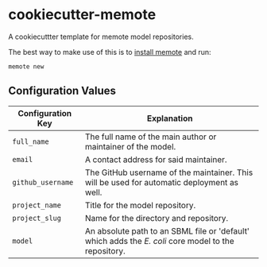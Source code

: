 # cookiecutter-memote

A cookiecuttter template for memote model repositories.

The best way to make use of this is to [install memote](https://github.com/biosustain/memote) and run:
```
memote new
```

## Configuration Values

| Configuration Key | Explanation                                                                                          |
|-------------------|------------------------------------------------------------------------------------------------------|
| `full_name`       | The full name of the main author or maintainer of the model.                                         |
| `email`           | A contact address for said maintainer.                                                               |
| `github_username` | The GitHub username of the maintainer. This will be used for automatic deployment as well.           |
| `project_name`    | Title for the model repository.                                                                      |
| `project_slug`    | Name for the directory and repository.                                                               |
| `model`           | An absolute path to an SBML file or 'default' which adds the *E. coli* core model to the repository. |
